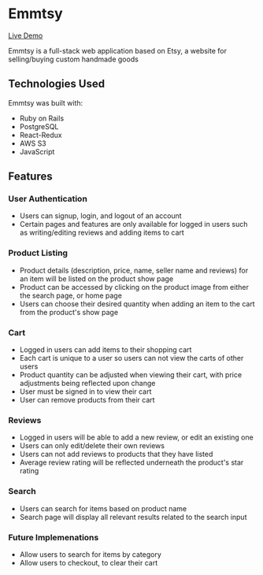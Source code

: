 # Emmtsy
[Live Demo](https://emmtsy.herokuapp.com/?#/)

Emmtsy is a full-stack web application based on Etsy, a website for selling/buying custom handmade goods

## Technologies Used
Emmtsy was built with:
* Ruby on Rails
* PostgreSQL
* React-Redux
* AWS S3
* JavaScript

## Features
### User Authentication
* Users can signup, login, and logout of an account
* Certain pages and features are only available for logged in users such as writing/editing reviews and adding items to cart
### Product Listing
* Product details (description, price, name, seller name and reviews) for an item will be listed on the product show page
* Product can be accessed by clicking on the product image from either the search page, or home page
* Users can choose their desired quantity when adding an item to the cart from the product's show page
### Cart
* Logged in users can add items to their shopping cart
* Each cart is unique to a user so users can not view the carts of other users
* Product quantity can be adjusted when viewing their cart, with price adjustments being reflected upon change
* User must be signed in to view their cart
* User can remove products from their cart
### Reviews
* Logged in users will be able to add a new review, or edit an existing one
* Users can only edit/delete their own reviews
* Users can not add reviews to products that they have listed
* Average review rating will be reflected underneath the product's star rating
### Search
* Users can search for items based on product name
* Search page will display all relevant results related to the search input

### Future Implemenations
* Allow users to search for items by category
* Allow users to checkout, to clear their cart
